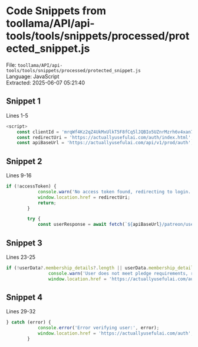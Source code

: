 # Code Snippets from toollama/API/api-tools/tools/snippets/processed/protected_snippet.js

File: `toollama/API/api-tools/tools/snippets/processed/protected_snippet.js`  
Language: JavaScript  
Extracted: 2025-06-07 05:21:40  

## Snippet 1
Lines 1-5

```JavaScript
<script>
    const clientId = 'mrqWf4Kz2qZ4UkMxUlkT5F8fCq5lJQBIo5UZnrMzrh6v4xan7Ssx1SzE0PVhdD9J';
    const redirectUri = 'https://actuallyusefulai.com/auth/index.html';
    const apiBaseUrl = 'https://actuallyusefulai.com/api/v1/prod/auth';
```

## Snippet 2
Lines 9-16

```JavaScript
if (!accessToken) {
            console.warn('No access token found, redirecting to login...');
            window.location.href = redirectUri;
            return;
        }

        try {
            const userResponse = await fetch(`${apiBaseUrl}/patreon/user`, {
```

## Snippet 3
Lines 23-25

```JavaScript
if (!userData?.membership_details?.length || userData.membership_details[0].pledge_amount < 1) {
                console.warn('User does not meet pledge requirements, redirecting...');
                window.location.href = 'https://actuallyusefulai.com/auth';
```

## Snippet 4
Lines 29-32

```JavaScript
} catch (error) {
            console.error('Error verifying user:', error);
            window.location.href = 'https://actuallyusefulai.com/auth';
        }
```

